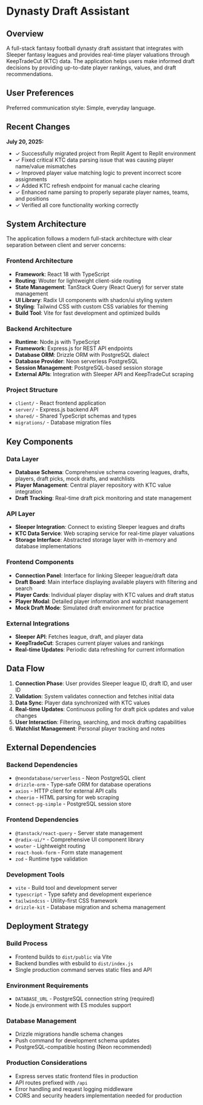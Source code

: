 # Dynasty Draft Assistant

## Overview

A full-stack fantasy football dynasty draft assistant that integrates with Sleeper fantasy leagues and provides real-time player valuations through KeepTradeCut (KTC) data. The application helps users make informed draft decisions by providing up-to-date player rankings, values, and draft recommendations.

## User Preferences

Preferred communication style: Simple, everyday language.

## Recent Changes

**July 20, 2025:**
- ✓ Successfully migrated project from Replit Agent to Replit environment
- ✓ Fixed critical KTC data parsing issue that was causing player name/value mismatches
- ✓ Improved player value matching logic to prevent incorrect score assignments
- ✓ Added KTC refresh endpoint for manual cache clearing
- ✓ Enhanced name parsing to properly separate player names, teams, and positions
- ✓ Verified all core functionality working correctly

## System Architecture

The application follows a modern full-stack architecture with clear separation between client and server concerns:

### Frontend Architecture
- **Framework**: React 18 with TypeScript
- **Routing**: Wouter for lightweight client-side routing
- **State Management**: TanStack Query (React Query) for server state management
- **UI Library**: Radix UI components with shadcn/ui styling system
- **Styling**: Tailwind CSS with custom CSS variables for theming
- **Build Tool**: Vite for fast development and optimized builds

### Backend Architecture
- **Runtime**: Node.js with TypeScript
- **Framework**: Express.js for REST API endpoints
- **Database ORM**: Drizzle ORM with PostgreSQL dialect
- **Database Provider**: Neon serverless PostgreSQL
- **Session Management**: PostgreSQL-based session storage
- **External APIs**: Integration with Sleeper API and KeepTradeCut scraping

### Project Structure
- `client/` - React frontend application
- `server/` - Express.js backend API
- `shared/` - Shared TypeScript schemas and types
- `migrations/` - Database migration files

## Key Components

### Data Layer
- **Database Schema**: Comprehensive schema covering leagues, drafts, players, draft picks, mock drafts, and watchlists
- **Player Management**: Central player repository with KTC value integration
- **Draft Tracking**: Real-time draft pick monitoring and state management

### API Layer
- **Sleeper Integration**: Connect to existing Sleeper leagues and drafts
- **KTC Data Service**: Web scraping service for real-time player valuations
- **Storage Interface**: Abstracted storage layer with in-memory and database implementations

### Frontend Components
- **Connection Panel**: Interface for linking Sleeper league/draft data
- **Draft Board**: Main interface displaying available players with filtering and search
- **Player Cards**: Individual player display with KTC values and draft status
- **Player Modal**: Detailed player information and watchlist management
- **Mock Draft Mode**: Simulated draft environment for practice

### External Integrations
- **Sleeper API**: Fetches league, draft, and player data
- **KeepTradeCut**: Scrapes current player values and rankings
- **Real-time Updates**: Periodic data refreshing for current information

## Data Flow

1. **Connection Phase**: User provides Sleeper league ID, draft ID, and user ID
2. **Validation**: System validates connection and fetches initial data
3. **Data Sync**: Player data synchronized with KTC values
4. **Real-time Updates**: Continuous polling for draft pick updates and value changes
5. **User Interaction**: Filtering, searching, and mock drafting capabilities
6. **Watchlist Management**: Personal player tracking and notes

## External Dependencies

### Backend Dependencies
- `@neondatabase/serverless` - Neon PostgreSQL client
- `drizzle-orm` - Type-safe ORM for database operations
- `axios` - HTTP client for external API calls
- `cheerio` - HTML parsing for web scraping
- `connect-pg-simple` - PostgreSQL session store

### Frontend Dependencies
- `@tanstack/react-query` - Server state management
- `@radix-ui/*` - Comprehensive UI component library
- `wouter` - Lightweight routing
- `react-hook-form` - Form state management
- `zod` - Runtime type validation

### Development Tools
- `vite` - Build tool and development server
- `typescript` - Type safety and development experience
- `tailwindcss` - Utility-first CSS framework
- `drizzle-kit` - Database migration and schema management

## Deployment Strategy

### Build Process
- Frontend builds to `dist/public` via Vite
- Backend bundles with esbuild to `dist/index.js`
- Single production command serves static files and API

### Environment Requirements
- `DATABASE_URL` - PostgreSQL connection string (required)
- Node.js environment with ES modules support

### Database Management
- Drizzle migrations handle schema changes
- Push command for development schema updates
- PostgreSQL-compatible hosting (Neon recommended)

### Production Considerations
- Express serves static frontend files in production
- API routes prefixed with `/api`
- Error handling and request logging middleware
- CORS and security headers implementation needed for production